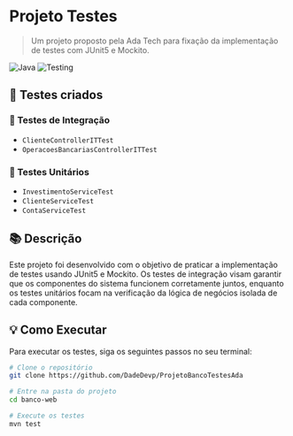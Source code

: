 # Projeto Testes
> Um projeto proposto pela Ada Tech para fixação da implementação de testes com JUnit5 e Mockito.

![Java](https://img.shields.io/badge/Java-JUnit5%20%26%20Mockito-blue?style=flat-square&logo=java)
![Testing](https://img.shields.io/badge/Testing-Mockito%20%26%20JUnit5-blue?logo=testing-library&logoColor=white)

## 🚀 Testes criados

### 🧪 Testes de Integração

- `ClienteControllerITTest`
- `OperacoesBancariasControllerITTest`

### 🧪 Testes Unitários
- `InvestimentoServiceTest`
- `ClienteServiceTest`
- `ContaServiceTest`

## 📚 Descrição
Este projeto foi desenvolvido com o objetivo de praticar a implementação de testes usando JUnit5 e Mockito. Os testes de integração visam garantir que os componentes do sistema funcionem corretamente juntos, enquanto os testes unitários focam na verificação da lógica de negócios isolada de cada componente.

## 💡 Como Executar
Para executar os testes, siga os seguintes passos no seu terminal:
```bash
# Clone o repositório
git clone https://github.com/DadeDevp/ProjetoBancoTestesAda

# Entre na pasta do projeto
cd banco-web

# Execute os testes
mvn test


